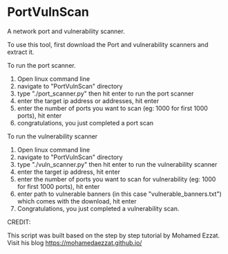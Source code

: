 # PortVulnScan
A network port and vulnerability scanner.

To use this tool, first download the Port and vulnerability scanners and extract it.

To run the port scanner.
1. Open linux command line
2. navigate to "PortVulnScan" directory
3. type "./port_scanner.py" then hit enter to run the port scanner
4. enter the target ip address or addresses, hit enter
5. enter the number of ports you want to scan (eg: 1000 for first 1000 ports), hit enter
6. congratulations, you just completed a port scan


To run the vulnerability scanner
1. Open linux command line
2. navigate to "PortVulnScan" directory
3. type "./vuln_scanner.py" then hit enter to run the vulnerability scanner
4. enter the target ip address, hit enter
5. enter the number of ports you want to scan for vulnerability (eg: 1000 for first 1000 ports), hit enter  
6. enter path to vulnerable banners (in this case "vulnerable_banners.txt") which comes with the download, hit enter
7. Congratulations, you just completed a vulnerability scan.


CREDIT:

This script was built based on the step by step tutorial by Mohamed Ezzat.
Visit his blog https://mohamedaezzat.github.io/
